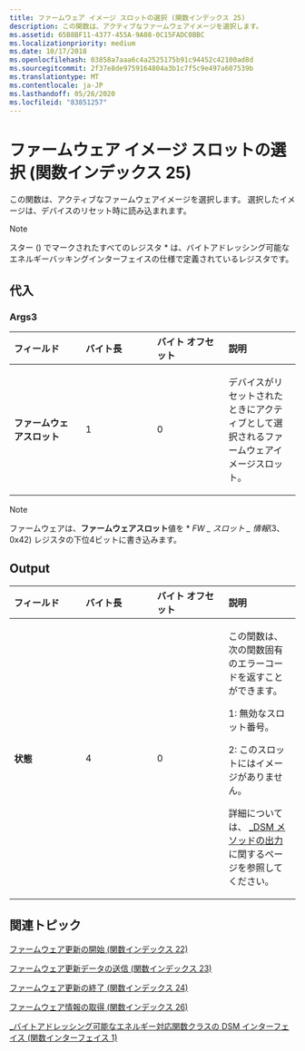 ```yaml
---
title: ファームウェア イメージ スロットの選択 (関数インデックス 25)
description: この関数は、アクティブなファームウェアイメージを選択します。
ms.assetid: 65B8BF11-4377-455A-9A08-0C15FADC0BBC
ms.localizationpriority: medium
ms.date: 10/17/2018
ms.openlocfilehash: 03858a7aaa6c4a2525175b91c94452c42100ad8d
ms.sourcegitcommit: 2f37e8de9759164804a3b1c7f5c9e497a607539b
ms.translationtype: MT
ms.contentlocale: ja-JP
ms.lasthandoff: 05/26/2020
ms.locfileid: "83851257"
---
```

# <a name="select-firmware-image-slot-function-index-25"></a>ファームウェア イメージ スロットの選択 (関数インデックス 25)


この関数は、アクティブなファームウェアイメージを選択します。 選択したイメージは、デバイスのリセット時に読み込まれます。

> [!NOTE]
> スター () でマークされたすべてのレジスタ \* は、バイトアドレッシング可能なエネルギーバッキングインターフェイスの仕様で定義されているレジスタです。

 

## <a name="span-idinputspanspan-idinputspanspan-idinputspaninput"></a><span id="Input"></span><span id="input"></span><span id="INPUT"></span>代入


### <a name="span-idargs3spanspan-idargs3spanspan-idargs3spanargs3"></a><span id="Args3"></span><span id="args3"></span><span id="ARGS3"></span>Args3

<table>
<colgroup>
<col width="25%" />
<col width="25%" />
<col width="25%" />
<col width="25%" />
</colgroup>
<thead>
<tr class="header">
<th align="left">フィールド</th>
<th align="left">バイト長</th>
<th align="left">バイト オフセット</th>
<th align="left">説明</th>
</tr>
</thead>
<tbody>
<tr class="odd">
<td align="left"><strong>ファームウェアスロット</strong></td>
<td align="left">1</td>
<td align="left">0</td>
<td align="left"><p>デバイスがリセットされたときにアクティブとして選択されるファームウェアイメージスロット。</p></td>
</tr>
</tbody>
</table>

 

> [!NOTE]
> ファームウェアは、**ファームウェアスロット**値を \* *FW \_ スロット \_ 情報*(3、0x42) レジスタの下位4ビットに書き込みます。

 

## <a name="span-idoutputspanspan-idoutputspanspan-idoutputspanoutput"></a><span id="Output"></span><span id="output"></span><span id="OUTPUT"></span>Output


<table>
<colgroup>
<col width="25%" />
<col width="25%" />
<col width="25%" />
<col width="25%" />
</colgroup>
<thead>
<tr class="header">
<th align="left">フィールド</th>
<th align="left">バイト長</th>
<th align="left">バイト オフセット</th>
<th align="left">説明</th>
</tr>
</thead>
<tbody>
<tr class="odd">
<td align="left"><strong>状態</strong></td>
<td align="left">4</td>
<td align="left">0</td>
<td align="left"><p>この関数は、次の関数固有のエラーコードを返すことができます。</p>
<p>1: 無効なスロット番号。</p>
<p>2: このスロットにはイメージがありません。</p>
<p>詳細については、 <a href="-dsm-interface-for-byte-addressable-energy-backed-function-class--function-interface-1-.md" data-raw-source="[_DSM Method Output](-dsm-interface-for-byte-addressable-energy-backed-function-class--function-interface-1-.md)">_DSM メソッドの出力</a>に関するページを参照してください。</p></td>
</tr>
</tbody>
</table>

 

## <a name="span-idrelated_topicsspanrelated-topics"></a><span id="related_topics"></span>関連トピック


[ファームウェア更新の開始 (関数インデックス 22)](start-firmware-update--function-index-22-.md)

[ファームウェア更新データの送信 (関数インデックス 23)](send-firmware-update-data--function-index-23-.md)

[ファームウェア更新の終了 (関数インデックス 24)](finish-firmware-update--function-index-24-.md)

[ファームウェア情報の取得 (関数インデックス 26)](get-firmware-info--function-index-26-.md)

[\_バイトアドレッシング可能なエネルギー対応関数クラスの DSM インターフェイス (関数インターフェイス 1)](-dsm-interface-for-byte-addressable-energy-backed-function-class--function-interface-1-.md)

 

 







